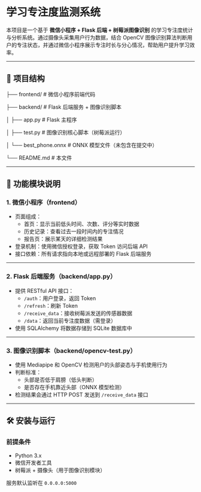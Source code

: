 # 学习专注度监测系统

本项目是一个基于 **微信小程序 + Flask 后端 + 树莓派图像识别** 的学习专注度统计与分析系统。通过摄像头采集用户行为数据，结合 OpenCV 图像识别算法判断用户的专注状态，并通过微信小程序展示专注时长与分心情况，帮助用户提升学习效率。

------

## 📁 项目结构
├── frontend/         # 微信小程序前端代码

├── backend/          # Flask 后端服务 + 图像识别脚本

│   ├── app.py        # Flask 主程序

│   ├── test.py       # 图像识别核心脚本（树莓派运行）

│   └── best_phone.onnx  # ONNX 模型文件（未包含在提交中）

└── README.md         # 本文件

------

## 🧩 功能模块说明

### 1. 微信小程序（frontend）

- 页面组成：
  - 首页：显示当前低头时间、次数、评分等实时数据
  - 历史记录：查看过去一段时间内的专注情况
  - 报告页：展示某天的详细检测结果
- 登录机制：使用微信授权登录，获取 Token 访问后端 API
- 接口依赖：所有请求指向本地或远程部署的 Flask 后端服务

------

### 2. Flask 后端服务（backend/app.py）

- 提供 RESTful API 接口：
  - `/auth`：用户登录，返回 Token
  - `/refresh`：刷新 Token
  - `/receive_data`：接收树莓派发送的传感器数据
  - `/data`：返回当前专注度数据（需登录）
- 使用 SQLAlchemy 将数据存储到 SQLite 数据库中

------

### 3. 图像识别脚本（backend/opencv-test.py）

- 使用 Mediapipe 和 OpenCV 检测用户的头部姿态与手机使用行为
- 判断标准：
  - 头部是否低于肩膀（低头判断）
  - 是否存在手机靠近头部（ONNX 模型检测）
- 检测结果会通过 HTTP POST 发送到 `/receive_data` 接口

------

## 🛠️ 安装与运行

### 前提条件

- Python 3.x
- 微信开发者工具
- 树莓派 + 摄像头（用于图像识别模块）

服务默认监听在 `0.0.0.0:5000`
